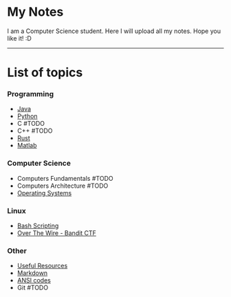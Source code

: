# My Notes
I am a Computer Science student. Here I will upload all my notes. 
Hope you like it!  :D

---

# List of topics

### Programming
- [Java](Programming/Java/index.md)
- [Python](Programming/Python/index.md)
- C #TODO
- C++ #TODO
- [Rust](Programming/Rust/index.md)
- [Matlab](Programming/Matlab/index.md)

### Computer Science
- Computers Fundamentals #TODO
- Computers Architecture #TODO
- [Operating Systems](CS/OS.md)
### Linux
- [Bash Scripting](Linux/Bash.md)
- [Over The Wire - Bandit CTF](Linux/OverTheWire_Bandit.md)
### Other
- [Useful Resources](/Others/UsefulResources.md)
- [Markdown](/Others/Markdown.md)
- [ANSI codes](/Others/ANSI_codes.md)
- Git #TODO
